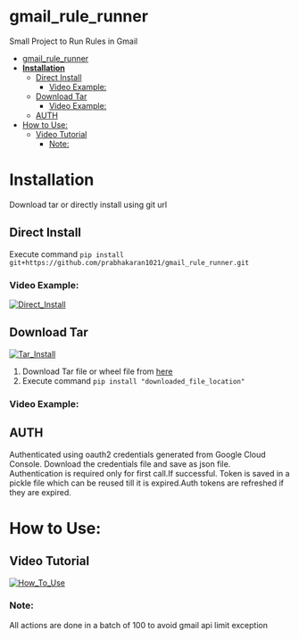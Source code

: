 # gmail_rule_runner
Small Project to Run Rules in Gmail

<!-- TOC -->
* [gmail_rule_runner](#gmailrulerunner)
* [**Installation**](#installation)
  * [Direct Install](#direct-install)
    * [Video Example:](#video-example-)
  * [Download Tar](#download-tar)
    * [Video Example:](#video-example--1)
  * [AUTH](#auth)
* [How to Use:](#how-to-use-)
  * [Video Tutorial](#video-tutorial)
    * [Note:](#note-)
<!-- TOC -->
# **Installation**
Download tar or directly install using git url

## Direct Install
Execute command `pip install git+https://github.com/prabhakaran1021/gmail_rule_runner.git`

### Video Example:
[![Direct_Install](https://res.cloudinary.com/marcomontalbano/image/upload/v1685469203/video_to_markdown/images/google-drive--1B1bjOqvSLAHlpCqBMer4-6jIy7nMcpXR-c05b58ac6eb4c4700831b2b3070cd403.jpg)](https://drive.google.com/file/d/1B1bjOqvSLAHlpCqBMer4-6jIy7nMcpXR/view?usp=share_link "Direct_Install")

## Download Tar
[![Tar_Install](https://res.cloudinary.com/marcomontalbano/image/upload/v1685469278/video_to_markdown/images/google-drive--1nkrkLOA3z2GwDnULrd2zbjS9B5aeet1f-c05b58ac6eb4c4700831b2b3070cd403.jpg)](https://drive.google.com/file/d/1nkrkLOA3z2GwDnULrd2zbjS9B5aeet1f/view?usp=share_link "Tar_Install")

1. Download Tar file or wheel file from [here](https://github.com/prabhakaran1021/gmail_rule_runner/releases/tag/0.0.1)<br> 
2. Execute command `pip install "downloaded_file_location"`<br>

### Video Example:

## AUTH
Authenticated using oauth2 credentials generated from Google Cloud Console. Download the credentials file and save as json file.<br>
Authentication is required only for first call.If successful. Token is saved in a pickle file which can be reused till it is expired.Auth tokens are refreshed if they are expired.
# How to Use:

## Video Tutorial
[![How_To_Use](https://res.cloudinary.com/marcomontalbano/image/upload/v1685472180/video_to_markdown/images/google-drive--11uaKa28exhbCyHUgo_J-UhKKspc5nYxQ-c05b58ac6eb4c4700831b2b3070cd403.jpg)](https://drive.google.com/file/d/11uaKa28exhbCyHUgo_J-UhKKspc5nYxQ/view?usp=sharing "How_To_Use")
### Note: 
All actions are done in a batch of 100 to avoid gmail api limit exception


